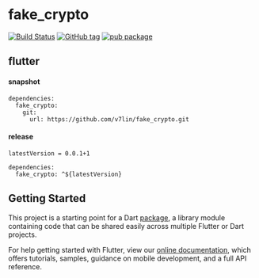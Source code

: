 # fake_crypto

[![Build Status](https://cloud.drone.io/api/badges/v7lin/fake_crypto/status.svg)](https://cloud.drone.io/v7lin/fake_crypto)
[![GitHub tag](https://img.shields.io/github/tag/v7lin/fake_crypto.svg)](https://github.com/v7lin/fake_crypto/releases)
[![pub package](https://img.shields.io/pub/v/fake_crypto.svg)](https://pub.dartlang.org/packages/fake_crypto)

## flutter

#### snapshot
````
dependencies:
  fake_crypto:
    git:
      url: https://github.com/v7lin/fake_crypto.git
````

#### release
````
latestVersion = 0.0.1+1
````

````
dependencies:
  fake_crypto: ^${latestVersion}
````

## Getting Started

This project is a starting point for a Dart
[package](https://flutter.io/developing-packages/),
a library module containing code that can be shared easily across
multiple Flutter or Dart projects.

For help getting started with Flutter, view our 
[online documentation](https://flutter.io/docs), which offers tutorials, 
samples, guidance on mobile development, and a full API reference.
